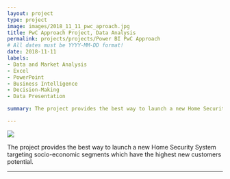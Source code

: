 ```yaml
---
layout: project
type: project
image: images/2018_11_11_pwc_aproach.jpg
title: PwC Approach Project, Data Analysis
permalink: projects/projects/Power BI PwC Approach 
# All dates must be YYYY-MM-DD format!
date: 2018-11-11
labels:
- Data and Market Analysis
- Excel
- PowerPoint
- Business Intelligence
- Decision-Making
- Data Presentation

summary: The project provides the best way to launch a new Home Security System targeting socio-economic segments which have the highest new customers potential. The project is a result of an in-depth analysis of the customer data including several variables as a collected survey questions in 6759 markets of US cities/regions. 

---
```


<img class="ui image" src="{{ site.baseurl }}/images/cotton-header.png">

The project provides the best way to launch a new Home Security System targeting socio-economic segments which have the highest new customers potential.

<hr>

<pre>
 
